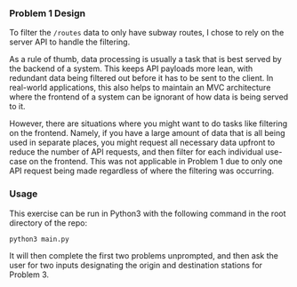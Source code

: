 ### Problem 1 Design
To filter the `/routes` data to only have subway routes, I chose to rely on the server API to handle the filtering.

As a rule of thumb, data processing is usually a task that is best served by the backend of a system. This keeps API payloads more lean, with redundant data being filtered out before it has to be sent to the client. In real-world applications, this also helps to maintain an MVC architecture where the frontend of a system can be ignorant of how data is being served to it.

However, there are situations where you might want to do tasks like filtering on the frontend. Namely, if you have a large amount of data that is all being used in separate places, you might request all necessary data upfront to reduce the number of API requests, and then filter for each individual use-case on the frontend. This was not applicable in Problem 1 due to only one API request being made regardless of where the filtering was occurring.

### Usage
This exercise can be run in Python3 with the following command in the root directory of the repo:

`python3 main.py`

It will then complete the first two problems unprompted, and then ask the user for two inputs designating the origin and destination stations for Problem 3.